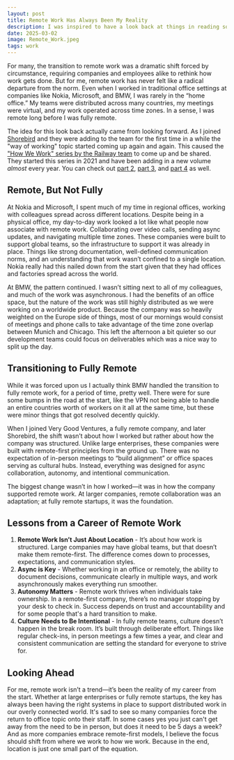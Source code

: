 ```yaml
---
layout: post
title: Remote Work Has Always Been My Reality
description: I was inspired to have a look back at things in reading some blog posts by the Railway team and realized that I've always been a remote worker.
date: 2025-03-02
image: Remote_Work.jpeg
tags: work
---
```


For many, the transition to remote work was a dramatic shift forced by circumstance, requiring companies and employees alike to rethink how work gets done. But for me, remote work has never felt like a radical departure from the norm. Even when I worked in traditional office settings at companies like Nokia, Microsoft, and BMW, I was rarely in the “home office.” My teams were distributed across many countries, my meetings were virtual, and my work operated across time zones. In a sense, I was remote long before I was fully remote.

The idea for this look back actually came from looking forward. As I joined [Shorebird](https://www.shorebird.dev) and they were adding to the team for the first time in a while the "way of working" topic started coming up again and again. This caused the ["How We Work" series by the Railway team](https://blog.railway.com/p/how-we-work) to come up and be shared. They started this series in 2021 and have been adding in a new volume _almost_ every year. You can check out [part 2](https://blog.railway.com/p/how-we-work-volume-ii), [part 3](https://blog.railway.com/p/how-we-work-volume-iii), and [part 4](https://blog.railway.com/p/how-we-work-volume-iv) as well.

## Remote, But Not Fully

At Nokia and Microsoft, I spent much of my time in regional offices, working with colleagues spread across different locations. Despite being in a physical office, my day-to-day work looked a lot like what people now associate with remote work. Collaborating over video calls, sending async updates, and navigating multiple time zones. These companies were built to support global teams, so the infrastructure to support it was already in place. Things like strong documentation, well-defined communication norms, and an understanding that work wasn’t confined to a single location. Nokia really had this nailed down from the start given that they had offices and factories spread across the world.

At BMW, the pattern continued. I wasn’t sitting next to all of my colleagues, and much of the work was asynchronous. I had the benefits of an office space, but the nature of the work was still highly distributed as we were working on a worldwide product. Because the company was so heavily weighted on the Europe side of things, most of our mornings would consist of meetings and phone calls to take advantage of the time zone overlap between Munich and Chicago. This left the afternoon a bit quieter so our development teams could focus on deliverables which was a nice way to split up the day. 

## Transitioning to Fully Remote

While it was forced upon us I actually think BMW handled the transition to fully remote work, for a period of time, pretty well. There were for sure some bumps in the road at the start, like the VPN not being able to handle an entire countries worth of workers on it all at the same time, but these were minor things that got resolved decently quickly. 

When I joined Very Good Ventures, a fully remote company, and later Shorebird, the shift wasn’t about how I worked but rather about how the company was structured. Unlike large enterprises, these companies were built with remote-first principles from the ground up. There was no expectation of in-person meetings to “build alignment” or office spaces serving as cultural hubs. Instead, everything was designed for async collaboration, autonomy, and intentional communication.

The biggest change wasn’t in how I worked—it was in how the company supported remote work. At larger companies, remote collaboration was an adaptation; at fully remote startups, it was the foundation.

## Lessons from a Career of Remote Work

1.	**Remote Work Isn’t Just About Location** - It’s about how work is structured. Large companies may have global teams, but that doesn’t make them remote-first. The difference comes down to processes, expectations, and communication styles.
2.	**Async is Key** - Whether working in an office or remotely, the ability to document decisions, communicate clearly in multiple ways, and work asynchronously makes everything run smoother.
3.	**Autonomy Matters** - Remote work thrives when individuals take ownership. In a remote-first company, there’s no manager stopping by your desk to check in. Success depends on trust and accountability and for some people that's a hard transition to make.
4.	**Culture Needs to Be Intentional** - In fully remote teams, culture doesn’t happen in the break room. It’s built through deliberate effort. Things like regular check-ins, in person meetings a few times a year, and clear and consistent communication are setting the standard for everyone to strive for.

## Looking Ahead

For me, remote work isn’t a trend—it’s been the reality of my career from the start. Whether at large enterprises or fully remote startups, the key has always been having the right systems in place to support distributed work in our overly connected world. It's sad to see so many companies force the return to office topic onto their staff. In some cases yes you just can't get away from the need to be in person, but does it need to be 5 days a week? And as more companies embrace remote-first models, I believe the focus should shift from where we work to how we work. Because in the end, location is just one small part of the equation.